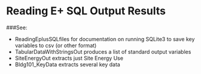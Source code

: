 Reading E+ SQL Output Results
=======

###See:
- ReadingEplusSQLfiles for documentation on running SQLite3 to save key variables to csv (or other format)
- TabularDataWithStringsOut produces a list of standard output variables
- SiteEnergyOut extracts just Site Energy Use
- Bldg101_KeyData extracts several key data


